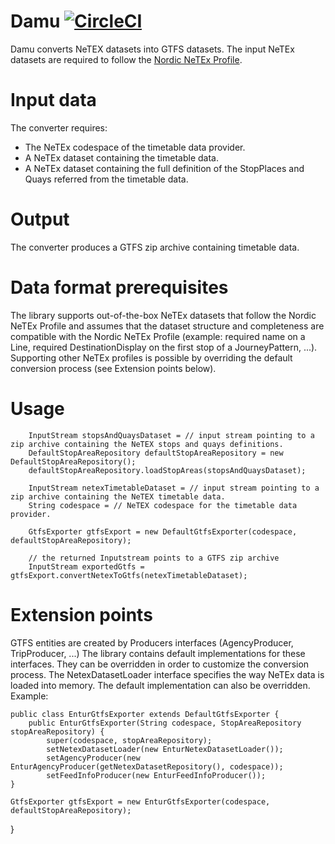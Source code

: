 
# Damu [![CircleCI](https://circleci.com/gh/entur/damu/tree/master.svg?style=svg)](https://circleci.com/gh/entur/damu/tree/master)

Damu converts NeTEX datasets into GTFS datasets.
The input NeTEx datasets are required to follow the [Nordic NeTEx Profile](https://enturas.atlassian.net/wiki/spaces/PUBLIC/pages/728891481/Nordic+NeTEx+Profile).

# Input data
The converter requires:
- The NeTEx codespace of the timetable data provider.
- A NeTEx dataset containing the timetable data.
- A NeTEx dataset containing the full definition of the StopPlaces and Quays referred from the timetable data. 

# Output
The converter produces a GTFS zip archive containing timetable data.

# Data format prerequisites
The library supports out-of-the-box NeTEx datasets that follow the Nordic NeTEx Profile and assumes that the dataset structure and completeness are compatible with the Nordic NeTEx Profile (example: required name on a Line, required DestinationDisplay on the first stop of a JourneyPattern, ...).
Supporting other NeTEx profiles is possible by overriding the default conversion process (see Extension points below).

# Usage

        InputStream stopsAndQuaysDataset = // input stream pointing to a zip archive containing the NeTEX stops and quays definitions.
        DefaultStopAreaRepository defaultStopAreaRepository = new DefaultStopAreaRepository();
        defaultStopAreaRepository.loadStopAreas(stopsAndQuaysDataset);

        InputStream netexTimetableDataset = // input stream pointing to a zip archive containing the NeTEX timetable data.
        String codespace = // NeTEX codespace for the timetable data provider.

        GtfsExporter gtfsExport = new DefaultGtfsExporter(codespace, defaultStopAreaRepository);

        // the returned Inputstream points to a GTFS zip archive
        InputStream exportedGtfs = gtfsExport.convertNetexToGtfs(netexTimetableDataset);


# Extension points
GTFS entities are created by Producers interfaces (AgencyProducer, TripProducer, ...)
The library contains default implementations for these interfaces. They can be overridden in order to customize the conversion process.
The NetexDatasetLoader interface specifies the way NeTEx data is loaded into memory. The default implementation can also be overridden.
Example:

    public class EnturGtfsExporter extends DefaultGtfsExporter {
        public EnturGtfsExporter(String codespace, StopAreaRepository stopAreaRepository) {
            super(codespace, stopAreaRepository);
            setNetexDatasetLoader(new EnturNetexDatasetLoader());
            setAgencyProducer(new EnturAgencyProducer(getNetexDatasetRepository(), codespace));
            setFeedInfoProducer(new EnturFeedInfoProducer());
    }

    GtfsExporter gtfsExport = new EnturGtfsExporter(codespace, defaultStopAreaRepository);
}


